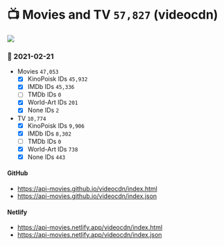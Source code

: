 # :tv: Movies and TV `57,827` (videocdn)

<a href="https://API-Movies.github.io"><img src="https://API-Movies.github.io/banner.png?cache"></a>

### :date: 2021-02-21
- Movies `47,053`
  - [x] KinoPoisk IDs `45,932`
  - [x] IMDb IDs `45,336`
  - [ ] TMDb IDs `0`
  - [x] World-Art IDs `201`
  - [x] None IDs `2`
- TV `10,774`
  - [x] KinoPoisk IDs `9,906`
  - [x] IMDb IDs `8,302`
  - [ ] TMDb IDs `0`
  - [x] World-Art IDs `738`
  - [x] None IDs `443`
#### GitHub
- <a href='https://api-movies.github.io/videocdn/index.html' target='_blank'>https://api-movies.github.io/videocdn/index.html</a>
- <a href='https://api-movies.github.io/videocdn/index.json' target='_blank'>https://api-movies.github.io/videocdn/index.json</a>
#### Netlify
- <a href='https://api-movies.netlify.app/videocdn/index.html' target='_blank'>https://api-movies.netlify.app/videocdn/index.html</a>
- <a href='https://api-movies.netlify.app/videocdn/index.json' target='_blank'>https://api-movies.netlify.app/videocdn/index.json</a>

